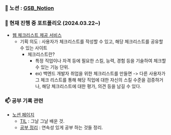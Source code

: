 ### 💬 노션 :  [GSB_Notion](https://chemical-colony-5c7.notion.site)

### 🔭 현재 진행 중 포트폴리오 (2024.03.22~)
- [웹 체크리스트 제공 서비스](https://chemical-colony-5c7.notion.site/fc9eeef7ae884ff0a9a7226d566768e1?pvs=4)
  - 기획 의도 : 사용자가 체크리스트를 작성할 수 있고, 해당 체크리스트를 공유할 수 있는 사이트
    - 체크리스트란?
      - 특정 직업이나 자격 등에 필요한 스킬, 능력, 경험 등을 기술하여 체크할 수 있는 기능 단위.
      - ex) 백엔드 개발자 취업을 위한 체크리스트를 만들면 -> 다른 사용자가 그 체크 리스트를 통해 해당 직업에 대한 자신의 스킬 수준을 검증하거나, 해당 체크리스트에 대한 평가, 의견 등을 남길 수 있다.
     
### 📫 공부 기록 관련
- [노션 페이지](https://chemical-colony-5c7.notion.site/GSB_Study-6b2af2661e78491dbf99b21fa6a9eb2f?pvs=4)
  - [TIL](https://chemical-colony-5c7.notion.site/027d861e36ee4efbb31f8c9351a66d0f?v=4177f79047984b87bd864229590d3380&pvs=4) : 그날 그날 배운 것.
  - [공부 정리](https://chemical-colony-5c7.notion.site/d147d950e2a54e85b0ff152d92c9ec71?v=e36d580c6a6a4e16bc7ace9241acfb63&pvs=4) : 연속성 있게 공부 하는 것들 정리.

<!--
**makadamia0055/makadamia0055** is a ✨ _special_ ✨ repository because its `README.md` (this file) appears on your GitHub profile.

Here are some ideas to get you started:

- 🔭 I’m currently working on ...
- 🌱 I’m currently learning ...
- 👯 I’m looking to collaborate on ...
- 🤔 I’m looking for help with ...
- 💬 Ask me about ...
- 📫 How to reach me: ...
- 😄 Pronouns: ...
- ⚡ Fun fact: ...
-->
